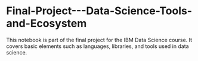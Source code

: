 # Final-Project---Data-Science-Tools-and-Ecosystem
This notebook is part of the final project for the IBM Data Science course. It covers basic elements such as languages, libraries, and tools used in data science.
